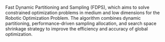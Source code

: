 Fast Dynamic Partitioning and Sampling (FDPS), which aims to
solve constrained optimization problems in medium and low dimensions for the Robotic Optimization Problem. The algorithm
combines dynamic partitioning, performance-driven sampling allocation, and search space shrinkage strategy to improve the
efficiency and accuracy of global optimization. 
